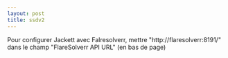 ```yaml
---
layout: post
title: ssdv2
---
```

Pour configurer Jackett avec Falresolverr, mettre "http://flaresolverr:8191/" dans le champ "FlareSolverr API URL" (en bas de page)

